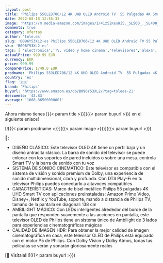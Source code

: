 ```yaml
---
layout: post
title: 'Philips 55OLED706/12 4K UHD OLED Android TV  55 Pulgadas 4K Smart TV con Ambilight  Imagen Vibrante HDR  Dolby Vision cinematográfico y Sonido Atmos  Compatible con Google Assistant y Alexa'
date: 2022-08-18 12:56:33
image: 'https://m.media-amazon.com/images/I/41zSZKeuHiS._SL500_._SL400_.jpg'
comments: true
category: ofertas
author: 'tole.es'
slug: 'B096Y53XL2-es Philips 55OLED706/12 4K UHD OLED Android TV 55 Pulgadas 4K...'
sku: 'B096Y53XL2-es'
tags: [ 'Electrónica','TV, vídeo y home cinema','Televisores','alexa','philips','🇪🇸', ]
actualPrice: 999.99 EUR
currency: EUR
price: 999.99
comparePrice: 1749.0 EUR
prodname: 'Philips 55OLED706/12 4K UHD OLED Android TV  55 Pulgadas 4K Smart TV con Ambilight  Imagen Vibrante HDR  Dolby Vision cinematográfico y Sonido Atmos  Compatible con Google Assistant y Alexa'
country: 'es'
flag: '🇪🇸'
brand: 'Philips'
buyurl: 'https://www.amazon.es/dp/B096Y53XL2/?tag=tolees-21'
descuento: '42.83'
average: '1068.86500000001'
---
```


Ahora mismo tienes [{{< param title >}}]({{< param buyurl >}}) en el siguiente enlace!

[![{{< param prodname >}}]({{< param image >}})]({{< param buyurl >}})

🔎:

- DISEÑO CLÁSICO: Este televisor OLED 4K tiene un perfil bajo y un diseño antracita clásico. La barra de sonido del televisor se puede colocar con los soportes de pared incluidos o sobre una mesa. controla Smart TV y la barra de sonido con tu voz
- SISTEMA DE SONIDO CINEMÁTICO: Este televisor es compatible con el sistema de visión y sonido premium de Dolby, una experiencia de sonido multidimensional, clara y profunda. Con DTS Play-Fi en tu televisor Philips puedes conectarlo a altavoces compatibles
- CARACTERÍSTICAS: Marco de bisel metálico Philips 55 pulgadas 4K UHD Smart TV con aplicaciones preinstaladas: Amazon Prime Video, Disney+, Netflix y YouTube, soporte, mando a distancia de Philips TV, tamaño de la pantalla en diagonal: 138 cm
- AMBILIGHT MÁGICO: Con LEDs inteligentes alrededor del borde de la pantalla que responden suavemente a las acciones en pantalla, este televisor OLED de Philips tiene un sistema único de Ambilight de 3 lados para experiencias cinematográficas mágicas
- CALIDAD DE IMAGEN HDR: Para obtener la mejor calidad de imagen cinematográfica en casa, este televisor OLED de Philips está equipado con el motor P5 de Philips. Con Dolby Vision y Dolby Atmos, todas tus películas se verán y sonarán gloriosamente reales

[🛒 Visítala!!!]({{< param buyurl >}})
